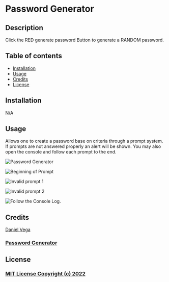 # Password Generator

## Description

Click the RED generate password Button to generate a RANDOM password.

## Table of contents

- [Installation](#installation)
- [Usage](#usage)
- [Credits](#credits)
- [License](#license)

## Installation

N/A

## Usage

Allows one to create a password base on criteria through a prompt system.  If prompts are not answered properly an alert will be shown.  You may also open the console and follow each prompt to the end.

![Password Generator](https://zmag33z.github.io/week-3-challenge/assets/images/PasswordGenerator.png)

![Beginning of Prompt](https://zmag33z.github.io/week-3-challenge/assets/images/firstprompt.png)

![Invalid prompt 1](https://zmag33z.github.io/week-3-challenge/assets/images/badprompt1.png)

![Invalid prompt 2](https://zmag33z.github.io/week-3-challenge/assets/images/badprompt2.png)

![Follow the Console Log.](https://zmag33z.github.io/week-3-challenge/assets/images/console.png)

## Credits

[Daniel Vega](https://www.youtube.com/watch?v=v2jfGo7ztm8)

### [Password Generator](https://zmag33z.github.io/week-3-challenge/)

## License

### [MIT License Copyright (c) 2022](https://zmag33z.github.io/week-3-challenge/license.md)